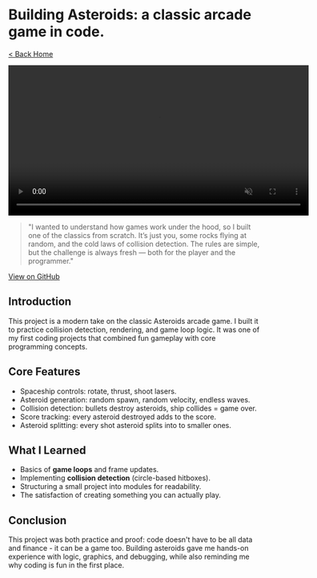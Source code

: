# Building Asteroids: a classic arcade game in code.

[< Back Home](/)

<video width="600" controls autoplay muted loop>
  <source src="/videos/asteroids-showcase.mp4" type="video/mp4">
  Your browser does not support the video tag.
</video>

> "I wanted to understand how games work under the hood, 
> so I built one of the classics from scratch. 
> It’s just you, some rocks flying at random, and the cold laws of collision detection. 
> The rules are simple, but the challenge is always fresh — both for the player and the programmer."

[View on GitHub](https://github.com/miciukas69x/asteroids)

## Introduction

This project is a modern take on the classic Asteroids arcade game. I built it to practice collision detection, rendering, and game loop logic. It was one of my first coding projects that combined fun gameplay with core programming concepts.

## Core Features

- Spaceship controls: rotate, thrust, shoot lasers.
- Asteroid generation: random spawn, random velocity, endless waves.
- Collision detection: bullets destroy asteroids, ship collides = game over.
- Score tracking: every asteroid destroyed adds to the score.
- Asteroid splitting: every shot asteroid splits into to smaller ones.

## What I Learned

- Basics of **game loops** and frame updates.
- Implementing **collision detection** (circle-based hitboxes).
- Structuring a small project into modules for readability.
- The satisfaction of creating something you can actually play.

## Conclusion

This project was both practice and proof: code doesn't have to be all data and finance - it can be a game too. Building asteroids gave me hands-on experience with logic, graphics, and debugging, while also reminding me why coding is fun in the first place.